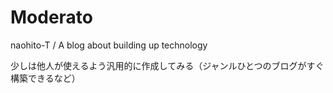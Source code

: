 # Moderato

naohito-T / A blog about building up technology

少しは他人が使えるよう汎用的に作成してみる（ジャンルひとつのブログがすぐ構築できるなど）








